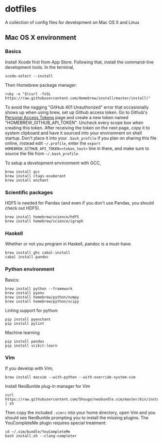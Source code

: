 # dotfiles
A collection of config files for development on Mac OS X and Linux

## Mac OS X environment

### Basics

Install Xcode first from App Store. Following that, install the command-line development tools. In the terminal,

    xcode-select --install

Then Homebrew package manager:

    ruby -e "$(curl -fsSL https://raw.githubusercontent.com/Homebrew/install/master/install)"

To avoid the nagging "GitHub 401 Unauthorized" error that occasionally shows up when using brew, set up Github access token. Go to Github's [Personal Access Tokens](http://github.com/settings/tokens) page and create a new token named "HOMEBREW_GITHUB_API_TOKEN". Uncheck every scope box when creating this token. After receiving the token on the next page, copy it to system clipboard and have it sourced into your environment on shell startup. Don't place it into your ``.bash_profile`` if you plan on sharing this file online, instead edit ``~/.profile``, enter the ``export HOMEBREW_GITHUB_API_TOKEN=<token_text>`` line in there, and make sure to source the file from ``~/.bash_profile``.

To setup a development environment with GCC,

    brew install gcc
    brew install ctags-exuberant
    brew install enchant

### Scientific packages

HDF5 is needed for Pandas (and even if you don't use Pandas, you should check out HDF5).

    brew install homebrew/science/hdf5
    brew install homebrew/science/igraph

### Haskell

Whether or not you program in Haskell, pandoc is a must-have.

    brew install ghc cabal-install
    cabal install pandoc

### Python environment

Basics:

    brew install python --framework
    brew install pyenv
    brew install homebrew/python/numpy
    brew install homebrew/python/scipy

Linting support for python:

    pip install pyenchant
    pip install pylint

Machine learning

    pip install pandas
    pip install scikit-learn

### Vim

If you develop with Vim,

    brew install macvim --with-python --with-override-system-vim

Install NeoBunlde plug-in manager for Vim

    curl https://raw.githubusercontent.com/Shougo/neobundle.vim/master/bin/install.sh | sh

Then copy the included ``.vimrc`` into your home directory, open Vim and you should see NeoBunlde prompting you to install the missing plugins. The YouCompleteMe plugin requires special treatment:

    cd ~/.vim/bundle/YouCompleteMe
    bash install.sh --clang-completer
